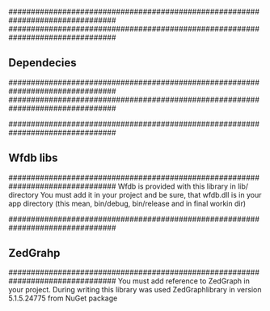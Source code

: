 ################################################################################
################################################################################
##                              Dependecies                                   ##
################################################################################
################################################################################

################################################################################
##                              Wfdb libs                                     ##
################################################################################
Wfdb is provided with this library in lib/ directory
You must add it in your project and be sure, that wfdb.dll is in your
app directory (this mean, bin/debug, bin/release and in final workin dir)

################################################################################
##                              ZedGrahp                                      ##
################################################################################
You must add reference to ZedGraph in your project.
During writing this library was used ZedGraphlibrary in version 5.1.5.24775
from NuGet package
